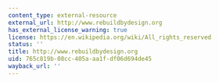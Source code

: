 ```yaml
---
content_type: external-resource
external_url: http://www.rebuildbydesign.org
has_external_license_warning: true
license: https://en.wikipedia.org/wiki/All_rights_reserved
status: ''
title: http://www.rebuildbydesign.org
uid: 765c819b-08cc-405a-aa1f-df06d694de45
wayback_url: ''
---
```

